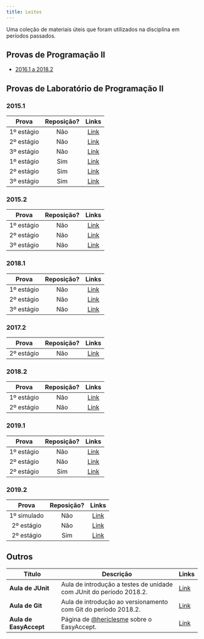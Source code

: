 ```yaml
---
title: Leites
---
```


Uma coleção de materiais úteis que foram utilizados na disciplina em períodos passados.

## Provas de Programação II

- [2016.1 a 2018.2](https://drive.google.com/drive/folders/1juCfbu85KAgiPOHEJo97Kn1k8AHk1-wy)

## Provas de Laboratório de Programação II

### 2015.1
**Prova** | **Reposição?** | **Links** |
:---: | :---: | :---: |
1º estágio | Não | [Link](https://drive.google.com/open?id=1kH4dNWSW3Zx_SfourfPmpqz1-HakSYXT) |
2º estágio | Não | [Link](https://drive.google.com/open?id=1D9NKQrBA28tg8Z3WRotB63oe2HKKwmf4) |
3º estágio | Não | [Link](https://drive.google.com/open?id=1kN8kCcn0kUEgTaofLagN9dWwLT34VoOd) |
1º estágio | Sim | [Link](https://drive.google.com/open?id=1l60RpsnTp3fvVqgLV9zDX2NBYA1rMPcM) |
2º estágio | Sim | [Link](https://drive.google.com/open?id=1QMdKhe9UEu40RryPFIDomJrEblsfy0fv) |
3º estágio | Sim | [Link](https://drive.google.com/open?id=1Yrtgs4195dx_wSAg8GruFRXRyPSwKGhc) |

### 2015.2
**Prova** | **Reposição?** | **Links** |
:---: | :---:| :---: |
1º estágio | Não | [Link](https://drive.google.com/open?id=1PN6KRBOrmu_M9fP16okRp52Zh8aeKHOu) |
2º estágio | Não | [Link](https://drive.google.com/open?id=1VWpyrxmd9uldfBTalPjuw1WPM2N9_Q_v) |
3º estágio | Não | [Link](https://drive.google.com/open?id=1eM8ahb7G316bd8F1JfCyoJxcT5iUfqRx) |

### 2018.1
**Prova** | **Reposição?** | **Links** |
:---: | :---:| :---: |
1º estágio | Não | [Link](https://docs.google.com/document/d/e/2PACX-1vScJ0a_3f_-BE5nmGpVoHbGQ05esJfFn4Tzq--jOVJfs0g5auAnWQsitrgcrsOXfTVoaIHiGYGN8Lv7/pub) |
2º estágio | Não | [Link](https://docs.google.com/document/d/e/2PACX-1vQvvTKW8iKejtm8MqYDwef0hLE_iOF_qaXo5ejMPNf5-mp0wN-JrKjM14fwHOdlUmwA4r_n_weRIMFq/pub) |
3º estágio | Não | [Link](https://docs.google.com/document/d/e/2PACX-1vRUOxI-ZAF0CwI6S8dwgSalE9p0Nyzy-s45q02S284k0Rt1D2p_E8Xfj-WkA6XZkA8VIxFKjo5hzM0O/pub) |

### 2017.2
**Prova** | **Reposição?** | **Links** |
:---: | :---: | :---: |
2º estágio | Não| [Link](https://drive.google.com/file/d/1BFMmRzh9PXmAz7ZtABLMRDjwNegHXmBJ/view) |

### 2018.2
**Prova** | **Reposição?** | **Links** |
:---: | :---:| :---: |
1º estágio | Não | [Link](https://docs.google.com/document/d/e/2PACX-1vST9157TxUE9yAJUa3BfTLgk7eYcAzVJMqFDeDGsriByT7Omi4DrjPKLsxYI7Ni-VvGZGvkBwLu2-Oh/pub) |
2º estágio | Não | [Link](https://docs.google.com/document/d/e/2PACX-1vRGCz5GQ-_ZeyS8d0WSNOvvbmN42mgKZuovEZ6beU33cPZJ3pVlxX9tGkea5ffzPlHR2MAXWRdTiUtp/pub) |

### 2019.1
**Prova** | **Reposição?** | **Links** |
:---: | :---:| :---: |
1º estágio | Não | [Link](https://docs.google.com/document/d/e/2PACX-1vRWiM4knsnIoVIt6ZvjMFWndyi-hVvGze1rIy1UVT_fGqeMmVwvQx9ERiX0Mi-f2IBYlLQH4_3uueDX/pub) |
2º estágio | Não | [Link](https://docs.google.com/document/d/e/2PACX-1vT8irafkW8r-r6WjlT6R7EfZhX_B8BChfdwGfoheOc5xLVwhCtpXB5pWxMMGSg0Dr0vJrhQ3z47BvZV/pub) |
2º estágio | Sim | [Link](https://docs.google.com/document/d/e/2PACX-1vRCAHJkK71xDDCgxivp4KwyOQbmB0HfZzAnTRBrcZgu9aMccvjb16aZ4wn-2X-BWA-m51XtHTgxiDpr/pub) |

### 2019.2
**Prova** | **Reposição?** | **Links** |
:---: | :---:| :---: |
1º simulado | Não | [Link](https://docs.google.com/document/d/e/2PACX-1vTlLIvbFZljlcKtELtD7COKBn8S13Eoa2D06on4SfpA1mvyDzOsS7ynhMY8DvpLYRsUx5mWxwxh5c-Q/pub) |
2º estágio | Não | [Link](https://docs.google.com/document/d/e/2PACX-1vSowexvMOgxE93kIVwWHwhX1UxgqTpsQ41WKaOKjLp78o86jHPx6DgwhV4m0PL_vZl79-o77jATV2Yg/pub) |
2º estágio | Sim | [Link](https://docs.google.com/document/d/e/2PACX-1vRDsuO7P7AyaEOj7ivsXgJYdnjFYShXlUp2o2HWK_4opYpOp3USRz_nlAeiyadQCbcJSDBKubTeikud/pub) |

## Outros

Título | Descrição | Links
------ | --------- | ----
**Aula de JUnit** | Aula de introdução a testes de unidade com JUnit do período 2018.2. | [Link](https://goo.gl/xUgW8C)
**Aula de Git** | Aula de introdução ao versionamento com Git do período 2018.2. | [Link](https://goo.gl/oTyz3M)
**Aula de EasyAccept** | Página de [@hericlesme](https://github.com/hericlesme) sobre o EasyAccept. | [Link](https://goo.gl/vSMJbH)
